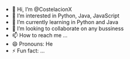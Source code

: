 - 👋 Hi, I’m @CostelacionX
- 👀 I’m interested in Python, Java, JavaScript
- 🌱 I’m currently learning in Python and Java
- 💞️ I’m looking to collaborate on any bussiness
- 📫 How to reach me ...
- 😄 Pronouns: He
- ⚡ Fun fact: ...

<!---
CostelacionX/CostelacionX is a ✨ special ✨ repository because its `README.md` (this file) appears on your GitHub profile.
You can click the Preview link to take a look at your changes.
--->
